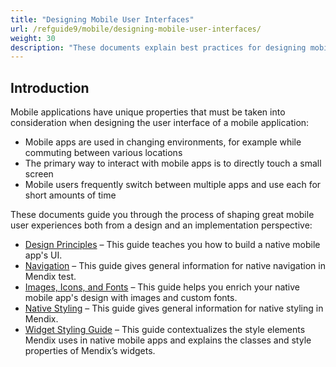 ```yaml
---
title: "Designing Mobile User Interfaces"
url: /refguide9/mobile/designing-mobile-user-interfaces/
weight: 30
description: "These documents explain best practices for designing mobile UI with Mendix."
---
```


## Introduction

Mobile applications have unique properties that must be taken into consideration when designing the user interface of a mobile application:

* Mobile apps are used in changing environments, for example while commuting between various locations
* The primary way to interact with mobile apps is to directly touch a small screen
* Mobile users frequently switch between multiple apps and use each for short amounts of time

These documents guide you through the process of shaping great mobile user experiences both from a design and an implementation perspective:

* [Design Principles](/refguide9/mobile/designing-mobile-user-interfaces/design-principles/) – This guide teaches you how to build a native mobile app's UI.
* [Navigation](/refguide9/mobile/designing-mobile-user-interfaces/navigation/) – This guide gives general information for native navigation in Mendix test.
* [Images, Icons, and Fonts](/refguide9/mobile/designing-mobile-user-interfaces/images-icons-and-fonts/) – This guide helps you enrich your native mobile app's design with images and custom fonts.
* [Native Styling](/refguide9/mobile/designing-mobile-user-interfaces/native-styling/) – This guide gives general information for native styling in Mendix.
* [Widget Styling Guide](/refguide9/mobile/designing-mobile-user-interfaces/widget-styling-guide/) – This guide contextualizes the style elements Mendix uses in native mobile apps and explains the classes and style properties of Mendix’s widgets.
